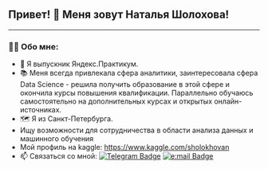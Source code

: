 ## Привет! :wave: Меня зовут Наталья Шолохова!

---

### :woman_technologist: Обо мне:

- 🌱 Я выпускник Яндекс.Практикум.
- :books: Меня всегда привлекала сфера аналитики, заинтересовала сфера Data Science - решила получить образование в этой сфере и окончила курсы повышения квалификации. Параллельно обучаюсь самостоятельно на дополнительных курсах и открытых онлайн-источниках.
- :world_map: Я из Санкт-Петербурга.
- Ищу возможности для сотрудничества в области анализа данных и машинного обучения
- Mой профиль на kaggle: https://www.kaggle.com/sholokhovan
- :mailbox: Cвязаться со мной: [![Telegram Badge](https://img.shields.io/badge/-natalya_sholokhova-blue?style=flat&logo=Telegram&logoColor=white)](http://t.me/natalya_sholokhova) [![e:mail Badge](https://img.shields.io/badge/-e:mail-red?style=flat&logo=e:mail&logoColor=white)](mailto:sholohova.natalia@yandex.ru)

<!---
NSholo-data/NSholo-data is a ✨ special ✨ repository because its `README.md` (this file) appears on your GitHub profile.
You can click the Preview link to take a look at your changes.
--->
